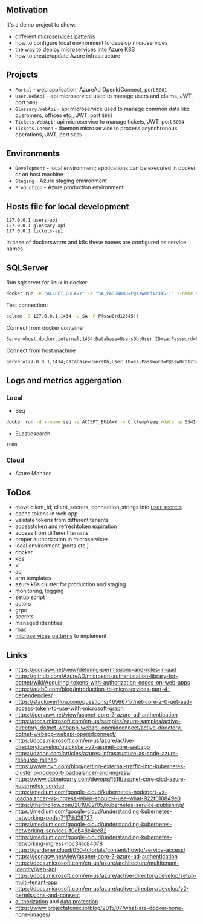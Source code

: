 ## Motivation
It's a demo project to show:
- different [microservices patterns](https://microservices.io/patterns/index.html)
- how to configure local environment to develop microservices
- the way to deploy microservices into Azure K8S
- how to create/update Azure infrastructure

## Projects
- `Portal` - web application, AzureAd OpenIdConnect, port `5001`
- `User.WebApi` - api microservice used to manage users and claims, JWT, port `5002`
- `Glossary.WebApi` - api microservice used to manage common data like cusromers, offices etc., JWT, port `5003`
- `Tickets.WebApi`- api microservice to manage tickets, JWT, port `5004`
- `Tickets.Daemon` - daemon microservice to process asynchronous operations, JWT, port `5005`

## Environments
- `Development` - local environment; applications can be executed in docker or on host machine
- `Staging` - Azure staging environment
- `Production` - Azure production environment

## Hosts file for local development
```
127.0.0.1 users-api
127.0.0.1 glossary-api
127.0.0.1 tickets-api
```
In case of dockerswarm and k8s these names are configured as service names.

## SQLServer
Run sqlserver for linux in docker:
```bat
docker run -e "ACCEPT_EULA=Y" -e "SA_PASSWORD=P@ssw0rd12345!!" --name sqlserver -p 1434:1433 -d -v C:\temp\sqlserver-docker\data:/var/opt/mssql/data -v C:\temp\sqlserver-docker\log:/var/opt/mssql/log -v C:\temp\sqlserver-docker\secrets:/var/opt/mssql/secrets mcr.microsoft.com/mssql/server:2019-latest
```
Test connection:
```bat
sqlcmd -S 127.0.0.1,1434 -U SA -P P@ssw0rd12345!!
```
Connect from docker container
```bat
Server=host.docker.internal,1434;Database=UsersDb;User ID=sa;Password=P@ssw0rd12345!!
```
Connect from host machine
```bat
Server=127.0.0.1,1434;Database=UsersDb;User ID=sa;Password=P@ssw0rd12345!!
```

## Logs and metrics aggergation

### Local
- Seq

```bat
docker run -d --name seq -e ACCEPT_EULA=Y -v C:\temp\seq:/data -p 5341:80 datalust/seq:latest
```

- ELasticsearch

```bat
TODO
```

### Cloud

- Azure Monitor

## ToDos
- move client_id, client_secrets, connection_strings into [user secrets](https://docs.microsoft.com/en-us/aspnet/core/security/app-secrets?view=aspnetcore-3.1&tabs=windows)
- cache tokens in web app
- validate tokens from different tenants
- accesstoken and refreshtoken expiration
- access from  different tenants
- proper authorization in microservices
- local environment (ports etc.)
- docker
- k8s
- sf
- aci
- arm templates
- azure k8s cluster for production and staging
- monitoring, logging
- setup script
- actors
- grpc
- secrets
- managed identities
- rbac
- [microservices patterns](https://microservices.io/patterns/index.html) to implement

## Links

- https://joonasw.net/view/defining-permissions-and-roles-in-aad
- https://github.com/AzureAD/microsoft-authentication-library-for-dotnet/wiki/Acquiring-tokens-with-authorization-codes-on-web-apps
- https://auth0.com/blog/introduction-to-microservices-part-4-dependencies/
- https://stackoverflow.com/questions/46566717/net-core-2-0-get-aad-access-token-to-use-with-microsoft-graph
- https://joonasw.net/view/aspnet-core-2-azure-ad-authentication
- https://docs.microsoft.com/en-us/samples/azure-samples/active-directory-dotnet-webapp-webapi-openidconnect/active-directory-dotnet-webapp-webapi-openidconnect/
- https://docs.microsoft.com/en-us/azure/active-directory/develop/quickstart-v2-aspnet-core-webapp
- https://dzone.com/articles/azures-infrastructure-as-code-azure-resource-manag
- https://www.ovh.com/blog/getting-external-traffic-into-kubernetes-clusterip-nodeport-loadbalancer-and-ingress/
- https://www.dotnetcurry.com/devops/1518/aspnet-core-cicd-azure-kubernetes-service
- https://medium.com/google-cloud/kubernetes-nodeport-vs-loadbalancer-vs-ingress-when-should-i-use-what-922f010849e0
- https://theithollow.com/2019/02/05/kubernetes-service-publishing/
- https://medium.com/google-cloud/understanding-kubernetes-networking-pods-7117dd28727
- https://medium.com/google-cloud/understanding-kubernetes-networking-services-f0cb48e4cc82
- https://medium.com/google-cloud/understanding-kubernetes-networking-ingress-1bc341c84078
- https://gardener.cloud/050-tutorials/content/howto/service-access/
- https://joonasw.net/view/aspnet-core-2-azure-ad-authentication
- https://docs.microsoft.com/en-us/azure/architecture/multitenant-identity/web-api
- https://docs.microsoft.com/en-us/azure/active-directory/develop/setup-multi-tenant-app
- https://docs.microsoft.com/en-us/azure/active-directory/develop/v2-permissions-and-consent
- [authorization](https://docs.microsoft.com/en-us/aspnet/core/security/authorization/introduction?view=aspnetcore-3.1) and [data protection](https://docs.microsoft.com/en-us/aspnet/core/security/data-protection/introduction?view=aspnetcore-3.1)
- https://www.projectatomic.io/blog/2015/07/what-are-docker-none-none-images/
